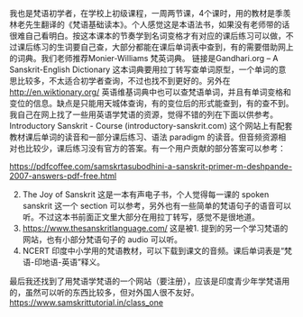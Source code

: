 我也是梵语初学者，在学校上初级课程，一周两节课，4个课时，用的教材是季羡林老先生翻译的《梵语基础读本》。个人感觉这是本语法书，如果没有老师带的话很难自己看明白。按这本课本的节奏学到名词变格才有对应的课后练习可以做，不过课后练习的生词要自己查，大部分都能在课后单词表中查到，有的需要借助网上的词典。我们老师推荐Monier-Williams 梵英词典。
链接是Gandhari.org – A Sanskrit-English Dictionary
这本词典要用拉丁转写查单词原型，一个单词的意思比较多，不太适合初学者查询，不过也找不到更好的。另外在 http://en.wiktionary.org/ 英语维基词典中也可以查梵语单词，并且有单词变格和变位的信息。缺点是只能用天城体查询，有的变位后的形式能查到，有的查不到。
我自己在网上找了一些用英语学梵语的资源，觉得不错的列在下面以供参考。
Introductory Sanskrit - Course (introductory-sanskrit.com) 这个网站上有配套教材课后单词的读音和一部分课后练习、语法 paradigm 的读音。但音频资源相对也比较少，课后练习没有官方的答案。有一个用户贡献的部分答案可以参考：

https://pdfcoffee.com/samskrtasubodhini-a-sanskrit-primer-m-deshpande-2007-answers-pdf-free.html

2. The Joy of Sanskrit
这是一本有声电子书，个人觉得每一课的 spoken sanskrit 这一个 section 可以参考，另外也有一些简单的梵语句子的语音可以听。不过这本书前面正文里大部分在用拉丁转写，感觉不是很地道。
3. https://www.thesanskritlanguage.com/
这是被1. 提到的另一个学习梵语的网站，也有小部分梵语句子的 audio 可以听。
4. NCERT
印度中小学用的梵语教材，可以下载到课文的音频。课后单词表是“梵语-印地语-英语”释义。

最后我还找到了用梵语学梵语的一个网站（要注册），应该是印度青少年学梵语用的，虽然可以听的东西比较多，但对外国人很不友好。
https://www.samskrittutorial.in/class_one